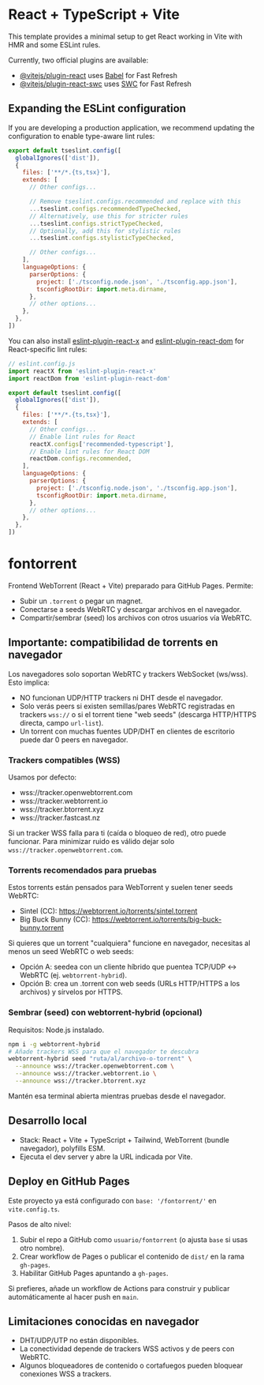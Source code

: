 # React + TypeScript + Vite

This template provides a minimal setup to get React working in Vite with HMR and some ESLint rules.

Currently, two official plugins are available:

- [@vitejs/plugin-react](https://github.com/vitejs/vite-plugin-react/blob/main/packages/plugin-react) uses [Babel](https://babeljs.io/) for Fast Refresh
- [@vitejs/plugin-react-swc](https://github.com/vitejs/vite-plugin-react/blob/main/packages/plugin-react-swc) uses [SWC](https://swc.rs/) for Fast Refresh

## Expanding the ESLint configuration

If you are developing a production application, we recommend updating the configuration to enable type-aware lint rules:

```js
export default tseslint.config([
  globalIgnores(['dist']),
  {
    files: ['**/*.{ts,tsx}'],
    extends: [
      // Other configs...

      // Remove tseslint.configs.recommended and replace with this
      ...tseslint.configs.recommendedTypeChecked,
      // Alternatively, use this for stricter rules
      ...tseslint.configs.strictTypeChecked,
      // Optionally, add this for stylistic rules
      ...tseslint.configs.stylisticTypeChecked,

      // Other configs...
    ],
    languageOptions: {
      parserOptions: {
        project: ['./tsconfig.node.json', './tsconfig.app.json'],
        tsconfigRootDir: import.meta.dirname,
      },
      // other options...
    },
  },
])
```

You can also install [eslint-plugin-react-x](https://github.com/Rel1cx/eslint-react/tree/main/packages/plugins/eslint-plugin-react-x) and [eslint-plugin-react-dom](https://github.com/Rel1cx/eslint-react/tree/main/packages/plugins/eslint-plugin-react-dom) for React-specific lint rules:

```js
// eslint.config.js
import reactX from 'eslint-plugin-react-x'
import reactDom from 'eslint-plugin-react-dom'

export default tseslint.config([
  globalIgnores(['dist']),
  {
    files: ['**/*.{ts,tsx}'],
    extends: [
      // Other configs...
      // Enable lint rules for React
      reactX.configs['recommended-typescript'],
      // Enable lint rules for React DOM
      reactDom.configs.recommended,
    ],
    languageOptions: {
      parserOptions: {
        project: ['./tsconfig.node.json', './tsconfig.app.json'],
        tsconfigRootDir: import.meta.dirname,
      },
      // other options...
    },
  },
])
```

# fontorrent

Frontend WebTorrent (React + Vite) preparado para GitHub Pages. Permite:
- Subir un `.torrent` o pegar un magnet.
- Conectarse a seeds WebRTC y descargar archivos en el navegador.
- Compartir/sembrar (seed) los archivos con otros usuarios vía WebRTC.

## Importante: compatibilidad de torrents en navegador
Los navegadores solo soportan WebRTC y trackers WebSocket (ws/wss). Esto implica:
- NO funcionan UDP/HTTP trackers ni DHT desde el navegador.
- Solo verás peers si existen semillas/pares WebRTC registradas en trackers `wss://` o si el torrent tiene "web seeds" (descarga HTTP/HTTPS directa, campo `url-list`).
- Un torrent con muchas fuentes UDP/DHT en clientes de escritorio puede dar 0 peers en navegador.

### Trackers compatibles (WSS)
Usamos por defecto:
- wss://tracker.openwebtorrent.com
- wss://tracker.webtorrent.io
- wss://tracker.btorrent.xyz
- wss://tracker.fastcast.nz

Si un tracker WSS falla para ti (caída o bloqueo de red), otro puede funcionar. Para minimizar ruido es válido dejar solo `wss://tracker.openwebtorrent.com`.

### Torrents recomendados para pruebas
Estos torrents están pensados para WebTorrent y suelen tener seeds WebRTC:
- Sintel (CC): https://webtorrent.io/torrents/sintel.torrent
- Big Buck Bunny (CC): https://webtorrent.io/torrents/big-buck-bunny.torrent

Si quieres que un torrent "cualquiera" funcione en navegador, necesitas al menos un seed WebRTC o web seeds:
- Opción A: seedea con un cliente híbrido que puentea TCP/UDP ↔ WebRTC (ej. `webtorrent-hybrid`).
- Opción B: crea un .torrent con web seeds (URLs HTTP/HTTPS a los archivos) y sírvelos por HTTPS.

### Sembrar (seed) con webtorrent-hybrid (opcional)
Requisitos: Node.js instalado.

```bash
npm i -g webtorrent-hybrid
# Añade trackers WSS para que el navegador te descubra
webtorrent-hybrid seed "ruta/al/archivo-o-torrent" \
  --announce wss://tracker.openwebtorrent.com \
  --announce wss://tracker.webtorrent.io \
  --announce wss://tracker.btorrent.xyz
```
Mantén esa terminal abierta mientras pruebas desde el navegador.

## Desarrollo local
- Stack: React + Vite + TypeScript + Tailwind, WebTorrent (bundle navegador), polyfills ESM.
- Ejecuta el dev server y abre la URL indicada por Vite.

## Deploy en GitHub Pages
Este proyecto ya está configurado con `base: '/fontorrent/'` en `vite.config.ts`.

Pasos de alto nivel:
1. Subir el repo a GitHub como `usuario/fontorrent` (o ajusta `base` si usas otro nombre).
2. Crear workflow de Pages o publicar el contenido de `dist/` en la rama `gh-pages`.
3. Habilitar GitHub Pages apuntando a `gh-pages`.

Si prefieres, añade un workflow de Actions para construir y publicar automáticamente al hacer push en `main`.

## Limitaciones conocidas en navegador
- DHT/UDP/UTP no están disponibles.
- La conectividad depende de trackers WSS activos y de peers con WebRTC.
- Algunos bloqueadores de contenido o cortafuegos pueden bloquear conexiones WSS a trackers.
